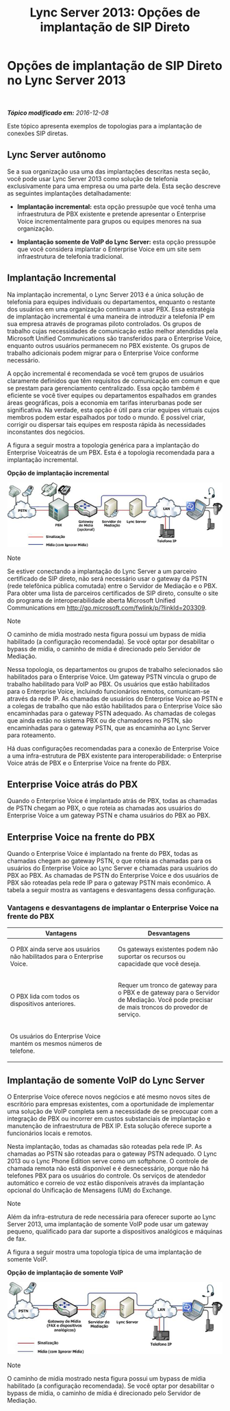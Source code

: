 ﻿---
title: 'Lync Server 2013: Opções de implantação de SIP Direto'
TOCTitle: Opções de implantação de SIP Direto
ms:assetid: 84691944-03f2-4a89-9f2b-1ab3d7f388cc
ms:mtpsurl: https://technet.microsoft.com/pt-br/library/Gg398672(v=OCS.15)
ms:contentKeyID: 49307318
ms.date: 12/10/2016
mtps_version: v=OCS.15
ms.translationtype: HT
---

# Opções de implantação de SIP Direto no Lync Server 2013

 

_**Tópico modificado em:** 2016-12-08_

Este tópico apresenta exemplos de topologias para a implantação de conexões SIP diretas.

## Lync Server autônomo

Se a sua organização usa uma das implantações descritas nesta seção, você pode usar Lync Server 2013 como solução de telefonia exclusivamente para uma empresa ou uma parte dela. Esta seção descreve as seguintes implantações detalhadamente:

  - **Implantação incremental:** esta opção pressupõe que você tenha uma infraestrutura de PBX existente e pretende apresentar o Enterprise Voice incrementalmente para grupos ou equipes menores na sua organização.

  - **Implantação somente de VoIP do Lync Server:** esta opção pressupõe que você considera implantar o Enterprise Voice em um site sem infraestrutura de telefonia tradicional.

## Implantação Incremental

Na implantação incremental, o Lync Server 2013 é a única solução de telefonia para equipes individuais ou departamentos, enquanto o restante dos usuários em uma organização continuam a usar PBX. Essa estratégia de implantação incremental é uma maneira de introduzir a telefonia IP em sua empresa através de programas piloto controlados. Os grupos de trabalho cujas necessidades de comunicação estão melhor atendidas pela Microsoft Unified Communications são transferidos para o Enterprise Voice, enquanto outros usuários permanecem no PBX existente. Os grupos de trabalho adicionais podem migrar para o Enterprise Voice conforme necessário.

A opção incremental é recomendada se você tem grupos de usuários claramente definidos que têm requisitos de comunicação em comum e que se prestam para gerenciamento centralizado. Essa opção também é eficiente se você tiver equipes ou departamentos espalhados em grandes áreas geográficas, pois a economia em tarifas interurbanas pode ser significativa. Na verdade, esta opção é útil para criar equipes virtuais cujos membros podem estar espalhados por todo o mundo. É possível criar, corrigir ou dispersar tais equipes em resposta rápida às necessidades inconstantes dos negócios.

A figura a seguir mostra a topologia genérica para a implantação do Enterprise Voiceatrás de um PBX. Esta é a topologia recomendada para a implantação incremental.

**Opção de implantação incremental**

![Diagrama de opção da migração por departamento](images/Gg398672.e951ecf4-7cd2-425a-9106-76977492d682(OCS.15).jpg "Diagrama de opção da migração por departamento")

> [!NOTE]  
> Se estiver conectando a implantação do Lync Server a um parceiro certificado de SIP direto, não será necessário usar o gateway da PSTN (rede telefônica pública comutada) entre o Servidor de Mediação e o PBX. Para obter uma lista de parceiros certificados de SIP direto, consulte o site do programa de interoperabilidade aberta Microsoft Unified Communications em <a href="http://go.microsoft.com/fwlink/p/?linkid=203309">http://go.microsoft.com/fwlink/p/?linkId=203309</a>.

> [!NOTE]  
> O caminho de mídia mostrado nesta figura possui um bypass de mídia habilitado (a configuração recomendada). Se você optar por desabilitar o bypass de mídia, o caminho de mídia é direcionado pelo Servidor de Mediação.

Nessa topologia, os departamentos ou grupos de trabalho selecionados são habilitados para o Enterprise Voice. Um gateway PSTN vincula o grupo de trabalho habilitado para VoIP ao PBX. Os usuários que estão habilitados para o Enterprise Voice, incluindo funcionários remotos, comunicam-se através da rede IP. As chamadas de usuários do Enterprise Voice ao PSTN e a colegas de trabalho que não estão habilitados para o Enterprise Voice são encaminhadas para o gateway PSTN adequado. As chamadas de colegas que ainda estão no sistema PBX ou de chamadores no PSTN, são encaminhadas para o gateway PSTN, que as encaminha ao Lync Server para roteamento.

Há duas configurações recomendadas para a conexão de Enterprise Voice a uma infra-estrutura de PBX existente para interoperabilidade: o Enterprise Voice atrás de PBX e o Enterprise Voice na frente do PBX.

## Enterprise Voice atrás do PBX

Quando o Enterprise Voice é implantado atrás de PBX, todas as chamadas de PSTN chegam ao PBX, o que roteia as chamadas aos usuários do Enterprise Voice a um gateway PSTN e chama usuários do PBX ao PBX.

## Enterprise Voice na frente do PBX

Quando o Enterprise Voice é implantado na frente do PBX, todas as chamadas chegam ao gateway PSTN, o que roteia as chamadas para os usuários do Enterprise Voice ao Lync Server e chamadas para usuários do PBX ao PBX. As chamadas de PSTN do Enterprise Voice e dos usuários de PBX são roteadas pela rede IP para o gateway PSTN mais econômico. A tabela a seguir mostra as vantagens e desvantagens dessa configuração.

### Vantagens e desvantagens de implantar o Enterprise Voice na frente do PBX

<table>
<colgroup>
<col style="width: 50%" />
<col style="width: 50%" />
</colgroup>
<thead>
<tr class="header">
<th>Vantagens</th>
<th>Desvantagens</th>
</tr>
</thead>
<tbody>
<tr class="odd">
<td><p>O PBX ainda serve aos usuários não habilitados para o Enterprise Voice.</p></td>
<td><p>Os gateways existentes podem não suportar os recursos ou capacidade que você deseja.</p></td>
</tr>
<tr class="even">
<td><p>O PBX lida com todos os dispositivos anteriores.</p></td>
<td><p>Requer um tronco de gateway para o PBX e de gateway para o Servidor de Mediação. Você pode precisar de mais troncos do provedor de serviço.</p></td>
</tr>
<tr class="odd">
<td><p>Os usuários do Enterprise Voice mantém os mesmos números de telefone.</p></td>
<td><p> </p></td>
</tr>
</tbody>
</table>


## Implantação de somente VoIP do Lync Server

O Enterprise Voice oferece novos negócios e até mesmo novos sites de escritório para empresas existentes, com a oportunidade de implementar uma solução de VoIP completa sem a necessidade de se preocupar com a integração de PBX ou incorrer em custos substanciais de implantação e manutenção de infraestrutura de PBX IP. Esta solução oferece suporte a funcionários locais e remotos.

Nesta implantação, todas as chamadas são roteadas pela rede IP. As chamadas ao PSTN são roteadas para o gateway PSTN adequado. O Lync 2013 ou o Lync Phone Edition serve como um softphone. O controle de chamada remota não está disponível e é desnecessário, porque não há telefones PBX para os usuários do controle. Os serviços de atendedor automático e correio de voz estão disponíveis através da implantação opcional do Unificação de Mensagens (UM) do Exchange.

> [!NOTE]  
> Além da infra-estrutura de rede necessária para oferecer suporte ao Lync Server 2013, uma implantação de somente VoIP pode usar um gateway pequeno, qualificado para dar suporte a dispositivos analógicos e máquinas de fax.

A figura a seguir mostra uma topologia típica de uma implantação de somente VoIP.

**Opção de implantação de somente VoIP**

![Opção de implantação Greenfidle](images/Gg398672.820dc5fe-0e20-431b-ae4e-fefdf2221d3b(OCS.15).jpg "Opção de implantação Greenfidle")

> [!NOTE]  
> O caminho de mídia mostrado nesta figura possui um bypass de mídia habilitado (a configuração recomendada). Se você optar por desabilitar o bypass de mídia, o caminho de mídia é direcionado pelo Servidor de Mediação.
